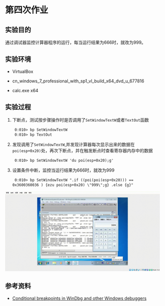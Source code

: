 # 第四次作业

## 实验目的

通过调试器监控计算器程序的运行，每当运行结果为666时，就改为999。

## 实验环境

- VirtualBox

- cn_windows_7_professional_with_sp1_vl_build_x64_dvd_u_677816

- calc.exe x64

## 实验过程

1. 下断点，测试按步骤操作时是否调用了`SetWindowTextW`或者`TextOut`函数

        0:010> bp SetWindowTextW
        0:010> bp TextOut

2. 发现调用了`SetWindowTextW`,并发现计算器每次显示出来的数据在`poi(esp+0x20)`处，再次下断点，并在触发断点时查看寄存器内存中的数据

        0:010> bp SetWindowTextW 'du poi(esp+0x20);g'

3. 设置条件中断，监控当运行结果为666时，就改为999

        0:010> bp SetWindowTextW ".if ((poi(poi(esp+0x20))) == 0x3600360036 ) {ezu poi(esp+0x20) \"999\";g} .else {g}"

![](img/4/replay.gif)

## 参考资料

- [Conditional breakpoints in WinDbg and other Windows debuggers](https://docs.microsoft.com/en-us/windows-hardware/drivers/debugger/setting-a-conditional-breakpoint)
